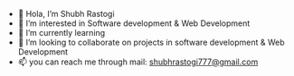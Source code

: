 - 👋 Hola, I’m Shubh Rastogi
- 👀 I’m interested in Software development & Web Development
- 🌱 I’m currently learning 
- 💞️ I’m looking to collaborate on projects in software development & Web Development
- 📫 you can reach me through mail: shubhrastogi777@gmail.com

<!---
Sr7-Rastogi/Sr7-Rastogi is a ✨ special ✨ repository because its `README.md` (this file) appears on your GitHub profile.
You can click the Preview link to take a look at your changes.
--->
